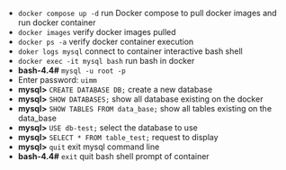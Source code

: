 - `docker compose up -d` run Docker compose to pull docker images and run docker container
- `docker images` verify docker images pulled
- `docker ps -a` verify docker container execution
- `doker logs mysql` connect to container interactive bash shell
- `docker exec -it mysql bash` run bash in docker
- **bash-4.4#** `mysql -u root -p`
- Enter password: `uimm`
- **mysql>** `CREATE DATABASE DB;` create a new database
- **mysql>** `SHOW DATABASES;` show all database existing on the docker
- **mysql>** `SHOW TABLES FROM data_base;` show all tables existing on the data_base
- **mysql>** `USE db-test;` select the database to use
- **mysql>** `SELECT * FROM table_test;` request to display 
- **mysql>** `quit` exit mysql command line
- **bash-4.4#** `exit` quit bash shell prompt of container 
